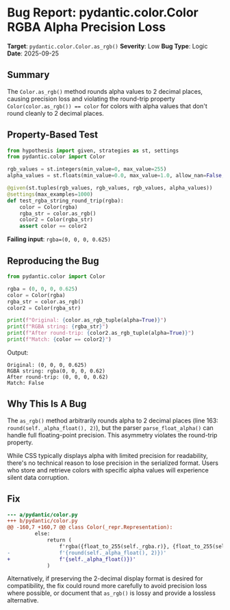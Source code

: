 # Bug Report: pydantic.color.Color RGBA Alpha Precision Loss

**Target**: `pydantic.color.Color.as_rgb()`
**Severity**: Low
**Bug Type**: Logic
**Date**: 2025-09-25

## Summary

The `Color.as_rgb()` method rounds alpha values to 2 decimal places, causing precision loss and violating the round-trip property `Color(color.as_rgb()) == color` for colors with alpha values that don't round cleanly to 2 decimal places.

## Property-Based Test

```python
from hypothesis import given, strategies as st, settings
from pydantic.color import Color

rgb_values = st.integers(min_value=0, max_value=255)
alpha_values = st.floats(min_value=0.0, max_value=1.0, allow_nan=False, allow_infinity=False)

@given(st.tuples(rgb_values, rgb_values, rgb_values, alpha_values))
@settings(max_examples=1000)
def test_rgba_string_round_trip(rgba):
    color = Color(rgba)
    rgba_str = color.as_rgb()
    color2 = Color(rgba_str)
    assert color == color2
```

**Failing input**: `rgba=(0, 0, 0, 0.625)`

## Reproducing the Bug

```python
from pydantic.color import Color

rgba = (0, 0, 0, 0.625)
color = Color(rgba)
rgba_str = color.as_rgb()
color2 = Color(rgba_str)

print(f"Original: {color.as_rgb_tuple(alpha=True)}")
print(f"RGBA string: {rgba_str}")
print(f"After round-trip: {color2.as_rgb_tuple(alpha=True)}")
print(f"Match: {color == color2}")
```

Output:
```
Original: (0, 0, 0, 0.625)
RGBA string: rgba(0, 0, 0, 0.62)
After round-trip: (0, 0, 0, 0.62)
Match: False
```

## Why This Is A Bug

The `as_rgb()` method arbitrarily rounds alpha to 2 decimal places (line 163: `round(self._alpha_float(), 2)`), but the parser `parse_float_alpha()` can handle full floating-point precision. This asymmetry violates the round-trip property.

While CSS typically displays alpha with limited precision for readability, there's no technical reason to lose precision in the serialized format. Users who store and retrieve colors with specific alpha values will experience silent data corruption.

## Fix

```diff
--- a/pydantic/color.py
+++ b/pydantic/color.py
@@ -160,7 +160,7 @@ class Color(_repr.Representation):
         else:
             return (
                 f'rgba({float_to_255(self._rgba.r)}, {float_to_255(self._rgba.g)}, {float_to_255(self._rgba.b)}, '
-                f'{round(self._alpha_float(), 2)})'
+                f'{self._alpha_float()})'
             )
```

Alternatively, if preserving the 2-decimal display format is desired for compatibility, the fix could round more carefully to avoid precision loss where possible, or document that `as_rgb()` is lossy and provide a lossless alternative.